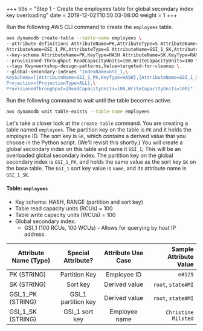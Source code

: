 +++
title = "Step 1 - Create the employees table for global secondary index key overloading"
date = 2019-12-02T10:50:03-08:00
weight = 1
+++


Run the following AWS CLI command to create the `employees` table.
```bash
aws dynamodb create-table --table-name employees \
--attribute-definitions AttributeName=PK,AttributeType=S AttributeName=SK,AttributeType=S \
AttributeName=GSI_1_PK,AttributeType=S AttributeName=GSI_1_SK,AttributeType=S \
--key-schema AttributeName=PK,KeyType=HASH AttributeName=SK,KeyType=RANGE \
--provisioned-throughput ReadCapacityUnits=100,WriteCapacityUnits=100 \
--tags Key=workshop-design-patterns,Value=targeted-for-cleanup \
--global-secondary-indexes "IndexName=GSI_1,\
KeySchema=[{AttributeName=GSI_1_PK,KeyType=HASH},{AttributeName=GSI_1_SK,KeyType=RANGE}],\
Projection={ProjectionType=ALL},\
ProvisionedThroughput={ReadCapacityUnits=100,WriteCapacityUnits=100}"
```
Run the following command to wait until the table becomes active.
```bash
aws dynamodb wait table-exists --table-name employees
```
Let's take a closer look at the `create-table` command. You are creating a table named `employees`. The partition key on the table is `PK` and it holds the employee ID. The sort key is `SK`, which contains a derived value that you choose in the Python script. (We'll revisit this shortly.) You will create a global secondary index on this table and name it `GSI_1`; This will be an overloaded global secondary index. The partition key on the global secondary index is `GSI_1_PK`, and holds the same value as the sort key `SK` on the base table. The `GSI_1` sort key value is `name`, and its attribute name is `GSI_1_SK`.

#### Table: `employees`

- Key schema: HASH, RANGE (partition and sort key)
- Table read capacity units (RCUs) = 100
- Table write capacity units (WCUs)  = 100
- Global secondary index:
  - GSI_1 (100 RCUs, 100 WCUs) - Allows for querying by host IP address.



| Attribute Name (Type)        | Special Attribute?           | Attribute Use Case          | Sample Attribute Value  |
| ------------- |:-------------:|:-------------:| -----:|
| PK (STRING)      | Partition Key | Employee ID  | `e#129`  |
| SK (STRING)      | Sort key | Derived value  | `root`, `state#MI`  |
| GSI_1_PK (STRING)      | GSI_1 partition key | Derived value  | `root`, `state#MI` |
| GSI_1_SK (STRING)      | GSI_1 sort key | Employee name  | `Christine Milsted`  |
